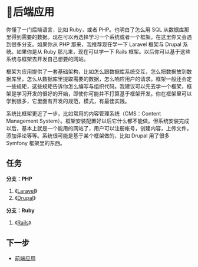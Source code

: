 # 后端应用

你懂了一门后端语言，比如 Ruby，或者 PHP。也明白了怎么用 SQL 从数据库那里得到需要的数据。现在可以再选择学习一个系统或者一个框架。在这里你又会遇到很多分支。如果你从 PHP 那来，我推荐现在学一下 Laravel 框架与 Drupal 系统。如果你是从 Ruby 那儿来，现在可以学一下 Rails 框架。以后你可以基于这些系统与框架去开发自己想要的网站。

框架为应用提供了一套基础架构，比如怎么跟数据库系统交互，怎么把数据放到数据库里，怎么从数据库里提取需要的数据，怎么响应用户的请求。框架一般还会定一些规矩，这些规矩告诉你怎么编写与组织代码。我建议可以先去学一个框架，框架是学习开发的很好的开始，即使你可能并不打算基于框架开发。你在框架里可以学到很多，它里面有开发的规范，模式，有最佳实践。

系统比框架更近了一步，比如常用的内容管理系统（CMS：Content Management System）。框架安装配置好以后它什么都不能做。但系统安装完成以后，基本上就是一个能用的网站了，用户可以注册帐号，创建内容，上传文件，添加评论等等。系统很可能是基于某个框架做的，比如 Drupal 用了很多 Symfony 框架里的东西。

## 任务

**分支：PHP**

1. 《[Laravel](https://ninghao.net/package/laravel?a=51729)》
2. 《[Drupal](https://ninghao.net/package/drupal?a=51729)》

**分支：Ruby**

1. 《[Rails](https://ninghao.net/package/rails?a=51729)》

## 下一步

* [前端应用](https://docs.ninghao.net/frontend-app.html)



